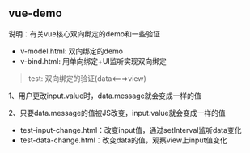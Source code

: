 ## vue-demo

说明：有关vue核心双向绑定的demo和一些验证

- v-model.html: 双向绑定的demo
- v-bind.html: 用单向绑定+UI监听实现双向绑定

> test: 双向绑定的验证(data<===>view)

1、用户更改input.value时，data.message就会变成一样的值

2、只要data.message的值被JS改变，input.value就会变成一样的值


- test-input-change.html：改变input值，通过setInterval监听data变化
- test-data-change.html：改变data的值，观察view上input值变化

